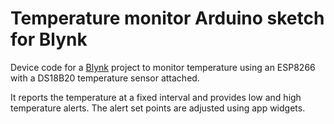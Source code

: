 # Temperature monitor Arduino sketch for Blynk

Device code for a [Blynk](https://www.blynk.cc/) project to monitor temperature using an ESP8266 with a DS18B20 temperature sensor attached.

It reports the temperature at a fixed interval and provides low and high temperature alerts. The alert set points are adjusted using app widgets.

